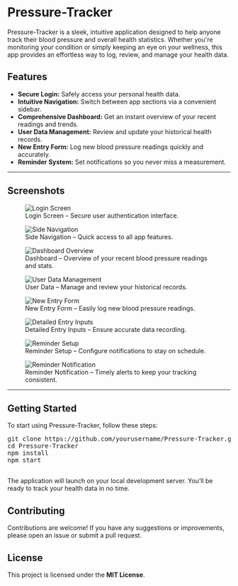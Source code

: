 <!DOCTYPE html>
<html lang="en">
<head>
  <meta charset="UTF-8">
  <title>Pressure-Tracker</title>
</head>
<body>
  <h1>Pressure-Tracker</h1>
  <p>
    Pressure-Tracker is a sleek, intuitive application designed to help anyone track their blood pressure and overall health statistics. Whether you're monitoring your condition or simply keeping an eye on your wellness, this app provides an effortless way to log, review, and manage your health data.
  </p>

  <h2>Features</h2>
  <ul>
    <li><strong>Secure Login:</strong> Safely access your personal health data.</li>
    <li><strong>Intuitive Navigation:</strong> Switch between app sections via a convenient sidebar.</li>
    <li><strong>Comprehensive Dashboard:</strong> Get an instant overview of your recent readings and trends.</li>
    <li><strong>User Data Management:</strong> Review and update your historical health records.</li>
    <li><strong>New Entry Form:</strong> Log new blood pressure readings quickly and accurately.</li>
    <li><strong>Reminder System:</strong> Set notifications so you never miss a measurement.</li>
  </ul>

  <hr>

  <h2>Screenshots</h2>

  <figure>
    <img src="./images/login.png" alt="Login Screen">
    <figcaption>Login Screen – Secure user authentication interface.</figcaption>
  </figure>
  
  <figure>
    <img src="./images/sidenav.png" alt="Side Navigation">
    <figcaption>Side Navigation – Quick access to all app features.</figcaption>
  </figure>
  
  <figure>
    <img src="./images/homepage.png" alt="Dashboard Overview">
    <figcaption>Dashboard – Overview of your recent blood pressure readings and stats.</figcaption>
  </figure>
  
  <figure>
    <img src="./images/user-data.png" alt="User Data Management">
    <figcaption>User Data – Manage and review your historical records.</figcaption>
  </figure>
  
  <figure>
    <img src="./images/new-entry.png" alt="New Entry Form">
    <figcaption>New Entry Form – Easily log new blood pressure readings.</figcaption>
  </figure>
  
  <figure>
    <img src="./images/new-entry-inputs.png" alt="Detailed Entry Inputs">
    <figcaption>Detailed Entry Inputs – Ensure accurate data recording.</figcaption>
  </figure>
  
  <figure>
    <img src="./images/reminder.png" alt="Reminder Setup">
    <figcaption>Reminder Setup – Configure notifications to stay on schedule.</figcaption>
  </figure>
  
  <figure>
    <img src="./images/reminder-notif.png" alt="Reminder Notification">
    <figcaption>Reminder Notification – Timely alerts to keep your tracking consistent.</figcaption>
  </figure>

  <hr>

  <h2>Getting Started</h2>
  <p>To start using Pressure-Tracker, follow these steps:</p>
  <pre>
git clone https://github.com/yourusername/Pressure-Tracker.git
cd Pressure-Tracker
npm install
npm start
  </pre>
  <p>
    The application will launch on your local development server. You’ll be ready to track your health data in no time.
  </p>

  <h2>Contributing</h2>
  <p>
    Contributions are welcome! If you have any suggestions or improvements, please open an issue or submit a pull request.
  </p>

  <h2>License</h2>
  <p>
    This project is licensed under the <strong>MIT License</strong>.
  </p>
</body>
</html>
